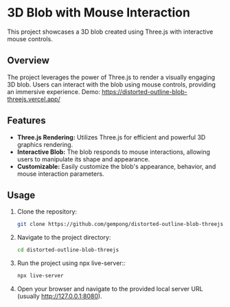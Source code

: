 # 3D Blob with Mouse Interaction

This project showcases a 3D blob created using Three.js with interactive mouse controls.

## Overview

The project leverages the power of Three.js to render a visually engaging 3D blob. Users can interact with the blob using mouse controls, providing an immersive experience.
Demo: https://distorted-outline-blob-threejs.vercel.app/

## Features

- **Three.js Rendering:** Utilizes Three.js for efficient and powerful 3D graphics rendering.
- **Interactive Blob:** The blob responds to mouse interactions, allowing users to manipulate its shape and appearance.
- **Customizable:** Easily customize the blob's appearance, behavior, and mouse interaction parameters.
  
## Usage

1. Clone the repository:

   ```bash
   git clone https://github.com/gempong/distorted-outline-blob-threejs.git

2. Navigate to the project directory:

   ```bash
   cd distorted-outline-blob-threejs
   
3. Run the project using npx live-server::

   ```bash
   npx live-server
4. Open your browser and navigate to the provided local server URL (usually http://127.0.0.1:8080).
